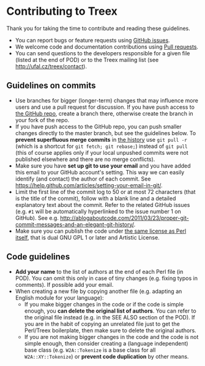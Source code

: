 # Contributing to Treex
Thank you for taking the time to contribute and reading these guidelines.

* You can report bugs or feature requests using [GitHub issues](https://github.com/ufal/treex/issues).
* We welcome code and documentation contributions using [Pull requests](https://github.com/ufal/treex/pulls).
* You can send questions to the developers responsible for a given file (listed at the end of POD)
  or to the Treex mailing list (see http://ufal.cz/treex/contact).

## Guidelines on commits
* Use branches for bigger (longer-term) changes that may influence more users and use a pull request for discussion.
  If you have push access to [the GitHub repo](https://github.com/ufal/treex), create a branch there,
  otherwise create the branch in your fork of the repo.
* If you have push access to the GitHub repo,
  you can push smaller changes directly to the master branch, but see the guidelines below.
  To **prevent superfluous merge commits** in [the history](https://github.com/ufal/treex/commits/master)
  use `git pull -r` (which is a shortcut for `git fetch; git rebase;`) instead of `git pull`
  (this of course applies only if your local unpushed commits were not published elsewhere and there are no merge conflicts).
* Make sure you have **set up git to use your email** and you have added this email to your GitHub account's setting.
  This way we can easily identify (and contact) the author of each commit.
  See https://help.github.com/articles/setting-your-email-in-git/.
* Limit the first line of the commit log to 50 or at most 72 characters (that is the title of the commit),
  follow with a blank line and a detailed explanatory text about the commit.
  Refer to the related GitHub issues (e.g. `#1` will be automatically hyperlinked to the issue number 1 on GitHub).
  See e.g. http://ablogaboutcode.com/2011/03/23/proper-git-commit-messages-and-an-elegant-git-history/.
* Make sure you can publish the code under [the same license as Perl itself](http://dev.perl.org/licenses/),
  that is dual GNU GPL 1 or later and Artistic License.
  
## Code guidelines
* **Add your name** to the list of authors at the end of each Perl file (in POD).
  You can omit this only in case of tiny changes (e.g. fixing typos in comments).
  If possible add your email.
* When creating a new file by copying another file (e.g. adapting an English module for your language):
  * If you make bigger changes in the code or if the code is simple enough,
    you **can delete the original list of authors**.
    You can refer to the original file instead (e.g. in the SEE ALSO section of the POD).
    If you are in the habit of copying an unrelated file just to get the Perl/Treex boilerplate,
    then make sure to delete the original authors.
  * If you are not making bigger changes in the code and the code is not simple enough,
    then consider creating a (language independent) base class
    (e.g. `W2A::Tokenize` is a base class for all `W2A::XY::Tokenize`)
    or **prevent code duplication** by other means.
  
  
  
